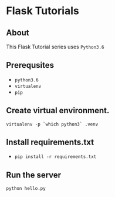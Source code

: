 # Flask Tutorials

## About

This Flask Tutorial series uses `Python3.6`

## Prerequsites
- `python3.6`
- `virtualenv`
- `pip`

## Create virtual environment.
```
virtualenv -p `which python3` .venv
```

## Install requirements.txt
- `pip install -r requirements.txt`

## Run the server
  `python hello.py`

